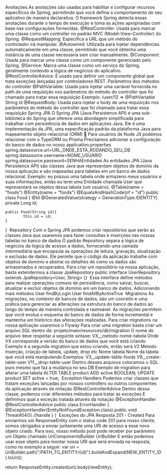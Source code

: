 Anotações
As anotações são usadas para habilitar e configurar recursos específicos do Spring, permitindo que você defina o comportamento do seu aplicativo de maneira declarativa. O framework Spring detecta essas anotações durante o tempo de execução e toma as ações apropriadas com base nas configurações fornecidas.
@RestController: Usada para marcar uma classe como um controller no padrão MVC (Model-View-Controller) do Spring.
@RequestMapping: Especifica a URL que um método do controlador irá manipular. 
@Autowired: Utilizada para injetar dependências automaticamente em uma classe, permitindo que você obtenha uma instância de uma classe necessária sem criar manualmente.
@Component: Usada para marcar uma classe como um componente gerenciado pelo Spring.
@Service: Marca uma classe como um serviço do Spring, geralmente contendo a lógica de negócios do aplicativo.
@RestControllerAdvice:  É usado para definir um componente global que trata exceções lançadas por controladores REST.
Parâmetros dos métodos do controller
@PathVariable: Usada para injetar uma variável fornecida no path de uma requisição nos parâmetros do método do controller que foi chamado para tratar essa requisição
Exemplo: /user/12 ⇒ @PathVariable String id
@RequestBody: Usada para injetar o body de uma requisição nos parâmetros do método do controller que foi chamado para tratar essa requisição
Spring JPA
O Spring JPA (Java Persistence API) é uma sub-biblioteca do Spring  que oferece uma abordagem simplificada para trabalhar com persistência de dados em aplicações Java. Ele é uma implementação da JPA, uma especificação padrão da plataforma Java para mapeamento objeto-relacional (ORM) 
📌
Para usuários de Node JS podemos relacionar com o TypeORM ou Prisma
Precisamos adicionar a configuração do banco de dados no nosso application.properties
spring.datasource.url=URL_ONDE_ESTÁ_RODANDO_SEU_DB
spring.datasource.username=NOME_USUARIO
spring.datasource.password=SENHA
​
Entidades
As entidades JPA (Java Persistence API) são classes Java que representam objetos de domínio da nossa aplicação e são mapeadas para tabelas em um banco de dados relacional.
Exemplo: eu possuo uma tabela onde armazeno meus usuários e suas informações, então eu terei uma Entidade chamada User que representará os objetos dessa tabela (um usuário).
@Table(name = "foods")
@Entity(name = "foods")
@EqualsAndHashCode(of = "id")
public class Food {
    @Id @GeneratedValue(strategy = GenerationType.IDENTITY)
    private Long id;

	public Food(String id){
			this.id = id;
	}
}
​
Repository
Com o Spring JPA podemos criar repositórios que serão as classes Java que usaremos para fazer consultas e inserções nas nossas tabelas no banco de dados
O padrão Repository separa a lógica de negócios da lógica de acesso a dados, fornecendo uma camada intermediária que encapsula as operações de leitura, gravação, atualização e exclusão de dados. Ele permite que o código da aplicação trabalhe com objetos de domínio e abstrai os detalhes de como os dados são armazenados e recuperados.
Para criar um repositório na nossa aplicação, basta estendermos a classe JpaRepository
public interface UserRepository extends JpaRepository<User, String> {}
​
Essa interface define métodos para realizar operações comuns de persistência, como salvar, buscar, atualizar e excluir objetos de domínio em um banco de dados.
Adicionando mais métodos
User findByLogin
User findAllByActiveTrue
​
Migrations
As migrações, no contexto de bancos de dados, são um conceito e uma prática para gerenciar as alterações na estrutura do banco de dados ao longo do tempo de maneira controlada e rastreável. As migrações permitem que você evolua o esquema do banco de dados de forma incremental e mantenha um histórico das alterações realizadas.
Para criar migrations na nossa aplicação usaremos o Flyway
Para criar uma migration basta criar um arquivo SQL dentro de:
projeto/main/resources/db/migration
O nome do arquivo deve respeitar a seguinte sintaxe:
VX__metodo-nome-tabela
Onde VX corresponde a versão do banco de dados que você está criando
Exemplo é a segunda migration que estou criando, então será V2
Metodo
Inserção, criação de tabela, update, drop etc
Nome tabela
Nome da tabela que você está manipulando
Exemplos: 
V3__update-table-foods
V9__create-table-user
V11__drop-table-user
Dentro desses arquivos colocamos o SQL puro mesmo que faz a mudança no seu DB
Exemplo de migration para alterar uma tabela
ALTER TABLE product ADD active BOOLEAN;
UPDATE product SET active = true;
​
Exception Handlers
Podemos criar classes que tratam exceções lançadas por nossos controllers ou outros componentes da aplicação através da notação @RestControllerAdvice
Dentro dessa classe, podemos criar diferentes métodos para tratar as exceções
E definimos qual a exceção tratada através da notação @ExceptionHandler
@RestControllerAdvice
public class ErrorHandler {
    @ExceptionHandler(EntityNotFoundException.class)
    public void Threat404(){
        //handle
    }
}
​
Exceções do JPA
Resposta 201 - Created
Para enviarmos um ResponseEntity com o status code 201 para nosso cliente, somos obrigados a enviar juntamente uma URI de acesso a esse novo objeto criado.
Para isso, nosso método post pode receber por parâmetro um Objeto chamado UriComponentsBuilder UriBuilder
E então podemos usar esse objeto para montar nossa URI que será enviada na resposta, como no exemplo a seguir:
var uri = UriBuilder.path("/PATH_TO_ENTITY/{id}").buildAndExpand(NEW_ENTITY_ID).toUri();

return ResponseEntity.created(uri).body(newEntity);
